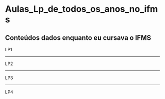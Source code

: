 # Aulas_Lp_de_todos_os_anos_no_ifms
Conteúdos dados enquanto eu cursava o IFMS
---
LP1

---
LP2

---
LP3

---
LP4

